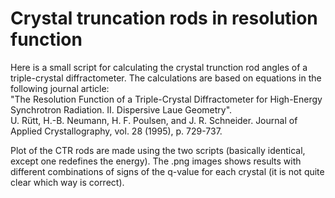 # Crystal truncation rods in resolution function

Here is a small script for calculating the crystal trunction rod angles of a triple-crystal diffractometer. The calculations are based on equations in the following journal article:  
"The Resolution Function of a Triple-Crystal Diffractometer for High-Energy Synchrotron Radiation. II. Dispersive Laue Geometry".  
U. Rütt, H.-B. Neumann, H. F. Poulsen, and J. R. Schneider.
Journal of Applied Crystallography, vol. 28 (1995), p. 729-737.

Plot of the CTR rods are made using the two scripts (basically identical, except one redefines the energy). The .png images shows results with different combinations of signs of the q-value for each crystal (it is not quite clear which way is correct).

